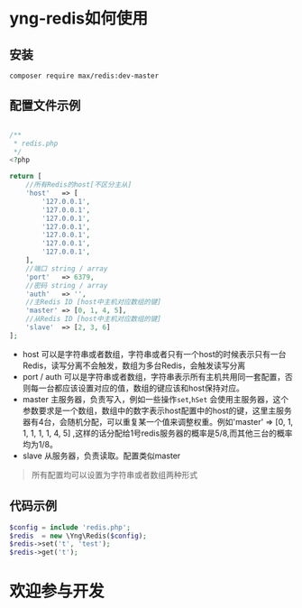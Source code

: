 # yng-redis如何使用

## 安装

```shell
composer require max/redis:dev-master
```

## 配置文件示例

```php

/**
 * redis.php 
 */
<?php

return [
    //所有Redis的host[不区分主从]
    'host'   => [
        '127.0.0.1',
        '127.0.0.1',
        '127.0.0.1',
        '127.0.0.1',
        '127.0.0.1',
        '127.0.0.1',
        '127.0.0.1',
    ],
    //端口 string / array
    'port'   => 6379,
    //密码 string / array
    'auth'   => '',
    //主Redis ID [host中主机对应数组的键]
    'master' => [0, 1, 4, 5],
    //从Redis ID [host中主机对应数组的键]
    'slave'  => [2, 3, 6]
];
```

* host 可以是字符串或者数组，字符串或者只有一个host的时候表示只有一台Redis，读写分离不会触发，数组为多台Redis，会触发读写分离
* port / auth 可以是字符串或者数组，字符串表示所有主机共用同一套配置，否则每一台都应该设置对应的值，数组的键应该和host保持对应。
* master 主服务器，负责写入，例如一些操作`set`,`hSet`
  会使用主服务器，这个参数要求是一个数组，数组中的数字表示host配置中的host的键，这里主服务器有4台，会随机分配，可以重复某一个值来调整权重。例如'master' => [0, 1, 1, 1, 1, 1, 4, 5]
  ,这样的话分配给1号redis服务器的概率是5/8,而其他三台的概率均为1/8。
* slave 从服务器，负责读取。配置类似master

> 所有配置均可以设置为字符串或者数组两种形式

## 代码示例

```php
$config = include 'redis.php';
$redis  = new \Yng\Redis($config);
$redis->set('t', 'test');
$redis->get('t');
```

# 欢迎参与开发
